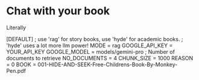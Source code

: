 # Chat with your book
Literally

[DEFAULT]
; use 'rag' for story books, use 'hyde' for academic books.
; 'hyde' uses a lot more llm power!
MODE = rag
GOOGLE_API_KEY = YOUR_API_KEY
GOOGLE_MODEL = models/gemini-pro
; Number of documents to retrieve
NO_DOCUMENTS = 4
CHUNK_SIZE = 1000
REASON = 0
BOOK = 001-HIDE-AND-SEEK-Free-Childrens-Book-By-Monkey-Pen.pdf

